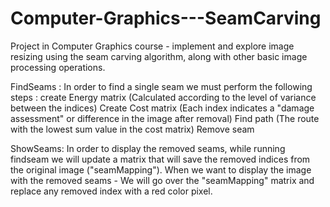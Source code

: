 # Computer-Graphics---SeamCarving
Project in Computer Graphics course -  implement and explore image resizing using the seam carving algorithm, along with other basic image processing operations.

FindSeams :
  In order to find a single seam we must perform the following steps :
    create Energy matrix (Calculated according to the level of variance between the indices)
    Create Cost matrix (Each index indicates a "damage assessment" or difference in the image after removal)
    Find path (The route with the lowest sum value in the cost matrix)
    Remove seam

ShowSeams:
  In order to display the removed seams, while running findseam we will update a matrix that will save the removed indices from the original image ("seamMapping").
  When we want to display the image with the removed seams - We will go over the "seamMapping" matrix and replace any removed index with a red color pixel.

